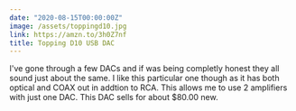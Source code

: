 ```yaml
---
date: "2020-08-15T00:00:00Z"
image: /assets/toppingd10.jpg
link: https://amzn.to/3h0Z7nf
title: Topping D10 USB DAC
---
```


I've gone through a few DACs and if was being completly honest they all sound just about the same. I like this particular one though as it has both optical and COAX out in addtion to RCA. This allows me to use 2 amplifiers with just one DAC. This DAC sells for about $80.00 new.